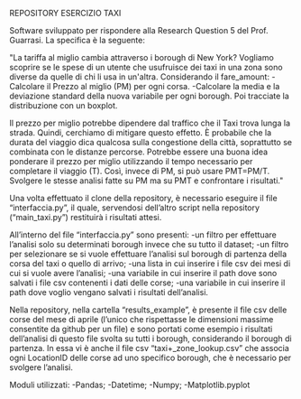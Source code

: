 REPOSITORY ESERCIZIO TAXI

Software sviluppato per rispondere alla Research Question 5 del Prof. Guarrasi. La specifica è la seguente: 

"La tariffa al miglio cambia attraverso i borough di New York? Vogliamo scoprire se le spese di un utente che usufruisce dei taxi in una zona sono diverse da quelle di chi li usa in un'altra. Considerando il fare_amount:
	-Calcolare il Prezzo al miglio (PM) per ogni corsa.
	-Calcolare la media e la deviazione standard della nuova variabile per ogni borough. Poi tracciate la distribuzione con un boxplot.

Il prezzo per miglio potrebbe dipendere dal traffico che il Taxi trova lunga la strada. Quindi, cerchiamo di mitigare questo effetto. È probabile che la durata del viaggio dica qualcosa sulla congestione della città, soprattutto se combinata con le distanze percorse. Potrebbe essere una buona idea ponderare il prezzo per miglio utilizzando il tempo necessario per completare il viaggio (T). Così, invece di PM, si può usare PMT=PM/T. Svolgere le stesse analisi fatte su PM ma su PMT e confrontare i risultati."

Una volta effettuato il clone della repository, è necessario eseguire il file “interfaccia.py”, il quale, servendosi dell’altro script nella repository (“main_taxi.py”) restituirà i risultati attesi.

All’interno del file “interfaccia.py” sono presenti:
	-un filtro per effettuare l’analisi solo su determinati borough invece che su tutto il dataset;
	-un filtro per selezionare se si vuole effettuare l’analisi sul borough di partenza della corsa del taxi o quello di arrivo;
	-una lista in cui inserire i file csv dei mesi di cui si vuole avere l’analisi;
	-una variabile in cui inserire il path dove sono salvati i file csv contenenti i dati delle corse;
	-una variabile in cui inserire il path dove voglio vengano salvati i risultati dell’analisi.

Nella repository, nella cartella “results_example”, è presente il file csv delle corse del mese di aprile (l’unico che rispettasse le dimensioni massime consentite da github per un file) e sono portati come esempio i risultati dell’analisi di questo file svolta su tutti i borough, considerando il borough di partenza. In essa vi è anche il file csv “taxi+_zone_lookup.csv” che associa ogni LocationID delle corse ad uno specifico borough, che è necessario per svolgere l’analisi.

Moduli utilizzati:
	-Pandas;
	-Datetime;
	-Numpy;
	-Matplotlib.pyplot
